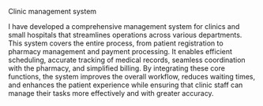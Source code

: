 Clinic management system

I have developed a comprehensive management system for clinics and small hospitals that streamlines operations across various departments. This system covers the entire process, from patient registration to pharmacy management and payment processing. It enables efficient scheduling, accurate tracking of medical records, seamless coordination with the pharmacy, and simplified billing. By integrating these core functions, the system improves the overall workflow, reduces waiting times, and enhances the patient experience while ensuring that clinic staff can manage their tasks more effectively and with greater accuracy.

